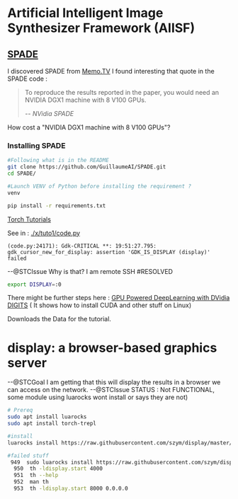 # Artificial Intelligent Image Synthesizer Framework (AIISF)


## [SPADE](http://guillaumeisabelle.com/r/aif/SPADE/code)

I discovered SPADE from [Memo.TV](http://www.memo.tv/portfolio/epicganguy2019/) 
I found interesting that quote in the SPADE code : 
> To reproduce the results reported in the paper, you would need an NVIDIA DGX1 machine with 8 V100 GPUs.
>
> -- <cite>NVidia SPADE</cite>

How cost a "NVIDIA DGX1 machine with 8 V100 GPUs"?

### Installing SPADE

```sh
#Following what is in the README
git clone https://github.com/GuillaumeAI/SPADE.git
cd SPADE/

#Launch VENV of Python before installing the requirement ?
venv

pip install -r requirements.txt

```
[Torch Tutorials](https://pytorch.org/tutorials)

See in : [./x/tuto1/code.py](./x/transfer_leaning/code.py)

```log
(code.py:24171): Gdk-CRITICAL **: 19:51:27.795: gdk_cursor_new_for_display: assertion 'GDK_IS_DISPLAY (display)' failed
```
--@STCIssue Why is that? I am remote SSH #RESOLVED
```sh
export DISPLAY=:0
```

There might be further steps here : [GPU Powered DeepLearning with DVidia DIGITS](http://www.joyofdata.de/blog/gpu-powered-deeplearning-with-nvidia-digits/) ( It shows how to install CUDA and other stuff on Linux)

Downloads the Data for the tutorial.


# display: a browser-based graphics server
--@STCGoal I am getting that this will display the results in a browser we can access on the network.
--@STCIssue STATUS : Not FUNCTIONAL, some module using luarocks wont install or says they are not)


```sh
# Prereq
sudo apt install luarocks
sudo apt install torch-trepl

#install
luarocks install https://raw.githubusercontent.com/szym/display/master/display-scm-0.rockspec
```

```sh
#failed stuff
 949  sudo luarocks install https://raw.githubusercontent.com/szym/display/master/display-scm-0.rockspec
  950  th -ldisplay.start 4000
  951  th --help
  952  man th
  953  th -ldisplay.start 8000 0.0.0.0
```


